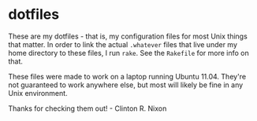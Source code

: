 # dotfiles

These are my dotfiles - that is, my configuration files for most Unix things that matter. In order to link the actual `.whatever` files that live under my home directory to these files, I run `rake`. See the `Rakefile` for more info on that.

These files were made to work on a laptop running Ubuntu 11.04. They're not guaranteed to work anywhere else, but most will likely be fine in any Unix environment.

Thanks for checking them out! - Clinton R. Nixon
